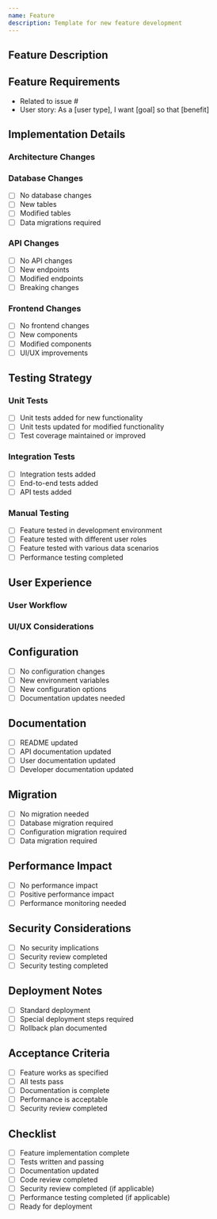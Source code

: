 ```yaml
---
name: Feature
description: Template for new feature development
---
```


## Feature Description
<!-- Provide a clear and concise description of the new feature -->

## Feature Requirements
<!-- Link to or describe the requirements for this feature -->
- Related to issue #
- User story: As a [user type], I want [goal] so that [benefit]

## Implementation Details
<!-- Describe how this feature is implemented -->

### Architecture Changes
<!-- Describe any architectural changes made -->

### Database Changes
<!-- Describe any database schema changes -->
- [ ] No database changes
- [ ] New tables
- [ ] Modified tables
- [ ] Data migrations required

### API Changes
<!-- Describe any API changes -->
- [ ] No API changes
- [ ] New endpoints
- [ ] Modified endpoints
- [ ] Breaking changes

### Frontend Changes
<!-- Describe any frontend changes -->
- [ ] No frontend changes
- [ ] New components
- [ ] Modified components
- [ ] UI/UX improvements

## Testing Strategy
<!-- Describe how this feature is tested -->

### Unit Tests
- [ ] Unit tests added for new functionality
- [ ] Unit tests updated for modified functionality
- [ ] Test coverage maintained or improved

### Integration Tests
- [ ] Integration tests added
- [ ] End-to-end tests added
- [ ] API tests added

### Manual Testing
- [ ] Feature tested in development environment
- [ ] Feature tested with different user roles
- [ ] Feature tested with various data scenarios
- [ ] Performance testing completed

## User Experience
<!-- Describe the user experience for this feature -->

### User Workflow
<!-- Describe the user workflow for this feature -->

### UI/UX Considerations
<!-- Describe any UI/UX considerations -->

## Configuration
<!-- Describe any configuration changes needed -->
- [ ] No configuration changes
- [ ] New environment variables
- [ ] New configuration options
- [ ] Documentation updates needed

## Documentation
<!-- Describe documentation updates -->
- [ ] README updated
- [ ] API documentation updated
- [ ] User documentation updated
- [ ] Developer documentation updated

## Migration
<!-- If applicable, describe migration steps -->
- [ ] No migration needed
- [ ] Database migration required
- [ ] Configuration migration required
- [ ] Data migration required

## Performance Impact
<!-- Describe performance implications -->
- [ ] No performance impact
- [ ] Positive performance impact
- [ ] Performance monitoring needed

## Security Considerations
<!-- Describe security implications -->
- [ ] No security implications
- [ ] Security review completed
- [ ] Security testing completed

## Deployment Notes
<!-- Any special deployment considerations -->
- [ ] Standard deployment
- [ ] Special deployment steps required
- [ ] Rollback plan documented

## Acceptance Criteria
<!-- Define what constitutes acceptance of this feature -->
- [ ] Feature works as specified
- [ ] All tests pass
- [ ] Documentation is complete
- [ ] Performance is acceptable
- [ ] Security review completed

## Checklist
- [ ] Feature implementation complete
- [ ] Tests written and passing
- [ ] Documentation updated
- [ ] Code review completed
- [ ] Security review completed (if applicable)
- [ ] Performance testing completed (if applicable)
- [ ] Ready for deployment
